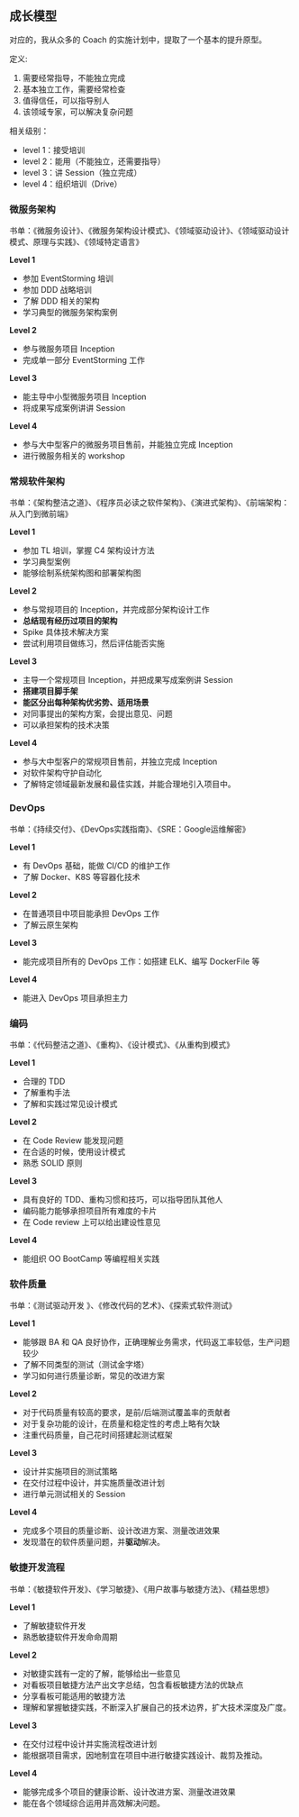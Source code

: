 
## 成长模型

对应的，我从众多的 Coach 的实施计划中，提取了一个基本的提升原型。

定义:

1. 需要经常指导，不能独立完成
2. 基本独立工作，需要经常检查
3. 值得信任，可以指导别人
4. 该领域专家，可以解决复杂问题

相关级别：

 - level 1：接受培训
 - level 2：能用（不能独立，还需要指导）
 - level 3：讲 Session（独立完成）
 - level 4：组织培训（Drive）

### 微服务架构

书单：《微服务设计》、《微服务架构设计模式》、《领域驱动设计》、《领域驱动设计模式、原理与实践》、《领域特定语言》

**Level 1**

 - 参加 EventStorming 培训
 - 参加 DDD 战略培训
 - 了解 DDD 相关的架构
 - 学习典型的微服务架构案例

**Level 2**

 - 参与微服务项目 Inception
 - 完成单一部分 EventStorming 工作

**Level 3**

 - 能主导中小型微服务项目 Inception
 - 将成果写成案例讲讲 Session

**Level 4**

 - 参与大中型客户的微服务项目售前，并能独立完成 Inception
 - 进行微服务相关的 workshop

### 常规软件架构

书单：《架构整洁之道》、《程序员必读之软件架构》、《演进式架构》、《前端架构：从入门到微前端》

**Level 1**

 - 参加 TL 培训，掌握 C4 架构设计方法
 - 学习典型案例
 - 能够绘制系统架构图和部署架构图

**Level 2**

 - 参与常规项目的 Inception，并完成部分架构设计工作
 - **总结现有经历过项目的架构**
 - Spike 具体技术解决方案
 - 尝试利用项目做练习，然后评估能否实施

**Level 3**

 - 主导一个常规项目 Inception，并把成果写成案例讲 Session
 - **搭建项目脚手架**
 - **能区分出每种架构优劣势、适用场景**
 - 对同事提出的架构方案，会提出意见、问题
 - 可以承担架构的技术决策

**Level 4**

 - 参与大中型客户的常规项目售前，并独立完成 Inception
 - 对软件架构守护自动化
 - 了解特定领域最新发展和最佳实践，并能合理地引入项目中。

### DevOps

书单：《持续交付》、《DevOps实践指南》、《SRE：Google运维解密》

**Level 1**

 - 有 DevOps 基础，能做 CI/CD 的维护工作
 - 了解 Docker、K8S 等容器化技术

**Level 2**

 - 在普通项目中项目能承担 DevOps 工作
 - 了解云原生架构

**Level 3**

 - 能完成项目所有的 DevOps 工作：如搭建 ELK、编写 DockerFile 等

**Level 4**

 - 能进入 DevOps 项目承担主力

### 编码

书单：《代码整洁之道》、《重构》、《设计模式》、《从重构到模式》

**Level 1**

 - 合理的 TDD
 - 了解重构手法
 - 了解和实践过常见设计模式

**Level 2**

 - 在 Code Review 能发现问题
 - 在合适的时候，使用设计模式
 - 熟悉 SOLID 原则

**Level 3**

 - 具有良好的 TDD、重构习惯和技巧，可以指导团队其他人
 - 编码能力能够承担项目所有难度的卡片
 - 在 Code review 上可以给出建设性意见

**Level 4**

 - 能组织  OO BootCamp 等编程相关实践

### 软件质量

书单：《测试驱动开发 》、《修改代码的艺术》、《探索式软件测试》

**Level 1**

 - 能够跟 BA 和 QA 良好协作，正确理解业务需求，代码返工率较低，生产问题较少
 - 了解不同类型的测试（测试金字塔）
 - 学习如何进行质量诊断，常见的改进方案

**Level 2**

 - 对于代码质量有较高的要求，是前/后端测试覆盖率的贡献者
 - 对于复杂功能的设计，在质量和稳定性的考虑上略有欠缺
 - 注重代码质量，自己花时间搭建起测试框架

**Level 3**

 - 设计并实施项目的测试策略
 - 在交付过程中设计，并实施质量改进计划
 - 进行单元测试相关的 Session

**Level 4**

 - 完成多个项目的质量诊断、设计改进方案、测量改进效果
 - 发现潜在的软件质量问题，并**驱动**解决。

### 敏捷开发流程

书单：《敏捷软件开发》、《学习敏捷》、《用户故事与敏捷方法》、《精益思想》

**Level 1**

 - 了解敏捷软件开发
 - 熟悉敏捷软件开发命命周期

**Level 2**

 - 对敏捷实践有一定的了解，能够给出一些意见
 - 对看板项目敏捷方法产出文字总结，包含看板敏捷方法的优缺点
 - 分享看板可能适用的敏捷方法
 - 理解和掌握敏捷实践，不断深入扩展自己的技术边界，扩大技术深度及广度。

**Level 3**

 - 在交付过程中设计并实施流程改进计划
 - 能根据项目需求，因地制宜在项目中进行敏捷实践设计、裁剪及推动。

**Level 4**

 - 能够完成多个项目的健康诊断、设计改进方案、测量改进效果
 - 能在各个领域综合运用并高效解决问题。
 
